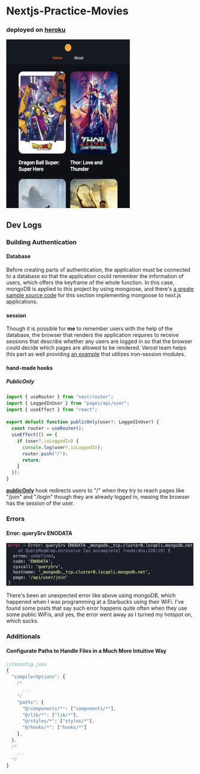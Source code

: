# Nextjs-Practice-Movies

### deployed on [heroku](https://nextjs-practice-movies.herokuapp.com/)

<a href="https://nextjs-practice-movies.herokuapp.com/">
  <img src="https://github.com/WilleLee/files/blob/main/%E1%84%89%E1%85%B3%E1%84%8F%E1%85%B3%E1%84%85%E1%85%B5%E1%86%AB%E1%84%89%E1%85%A3%E1%86%BA%202022-08-26%20%E1%84%8B%E1%85%A9%E1%84%8C%E1%85%A5%E1%86%AB%2012.58.25.png" width="330" height="450" />
</a>

## Dev Logs

### Building Authentication

#### Database

Before creating parts of authentication, the application must be connected to a database so that the application could remember the information of users, which offers the keyframe of the whole function. In this case, mongoDB is applied to this project by using mongoose, and there's [a greate sample source code](https://github.com/vercel/next.js/blob/canary/examples/with-mongodb-mongoose/lib/dbConnect.js) for this section implementing mongoose to next.js applications.

#### session

Though it is possible for **me** to remember users with the help of the database, the browser that renders the application requires to receive sessions that describe whether any users are logged in so that the browser could decide which pages are allowed to be rendered. Vercel team helps this part as well providing [an example](https://github.com/vercel/next.js/tree/canary/examples/with-iron-session) that utilizes iron-session modules.

#### hand-made hooks

##### PublicOnly

```javascript
import { useRouter } from "next/router";
import { LoggedInUser } from "pages/api/user";
import { useEffect } from "react";

export default function publicOnly(user?: LoggedInUser) {
  const router = useRouter();
  useEffect(() => {
    if (user?.isLoggedIn) {
      console.log(user?.isLoggedIn);
      router.push("/");
      return;
    }
  });
}
```

[**publicOnly**](https://github.com/WilleLee/nextjs-practice/blob/main/hooks/publicOnly.ts) hook redirects users to "/" when they try to reach pages like "/join" and "/login" though they are already logged in, meaing the browser has the session of the user.

### Errors

#### Error: querySrv ENODATA

<img src="https://github.com/WilleLee/files/blob/main/error-querysrv-enodata.png" width="500" />

There's been an unexpected error like above using mongoDB, which happened when I was programming at a Starbucks using their WiFi. I've found some posts that say such error happens quite often when they use some public WiFis, and yes, the error went away as I turned my hotspot on, which sucks.

### Additionals

#### Configurate Paths to Handle Files in a Much More Intuitive Way

```javascript
//tsconfig.json
{
  "compilerOptions": {
    /*
      ...
    */
    "paths": {
      "@/components/*": ["components/*"],
      "@/lib/*": ["lib/*"],
      "@/styles/*": ["styles/*"],
      "@/hooks/*": ["hooks/*"]
    },
  },
  /*
    ...
  */
}
```
